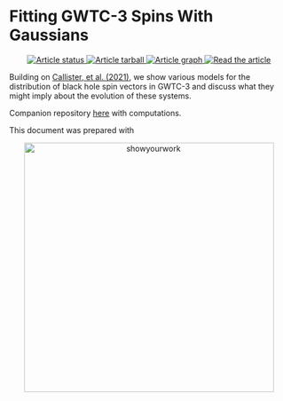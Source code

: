 # Fitting GWTC-3 Spins With Gaussians

<p align="center">
<a href="https://github.com/farr/GaussianSpinPaper/actions/workflows/showyourwork.yml">
<img src="https://github.com/farr/GaussianSpinPaper/actions/workflows/showyourwork.yml/badge.svg" alt="Article status"/>
</a>
<a href="https://github.com/farr/GaussianSpinPaper/raw/main-pdf/arxiv.tar.gz">
<img src="https://img.shields.io/badge/article-tarball-blue.svg?style=flat" alt="Article tarball"/>
</a>
<a href="https://github.com/farr/GaussianSpinPaper/raw/main-pdf/dag.pdf">
<img src="https://img.shields.io/badge/article-dag-blue.svg?style=flat" alt="Article graph"/>
</a>
<a href="https://github.com/farr/GaussianSpinPaper/raw/main-pdf/ms.pdf">
<img src="https://img.shields.io/badge/article-pdf-blue.svg?style=flat" alt="Read the article"/>
</a>
</p>

Building on [Callister, et al.
(2021)](https://ui.adsabs.harvard.edu/abs/2021ApJ...922L...5C/abstract), we show
various models for the distribution of black hole spin vectors in GWTC-3 and
discuss what they might imply about the evolution of these systems.

Companion repository [here](https://git.ligo.org/will-farr/gaussianspin) with computations.

This document was prepared with 
<p align="center">
<a href="https://github.com/rodluger/showyourwork">
<img width = "450" src="https://raw.githubusercontent.com/rodluger/showyourwork/img/showyourwork.png" alt="showyourwork"/>
</a>
</p>
